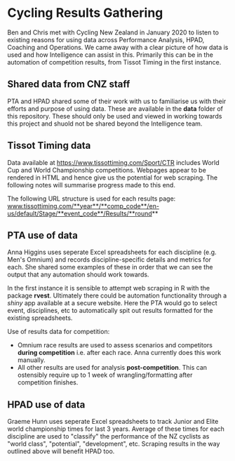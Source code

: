 # Cycling Results Gathering
Ben and Chris met with Cycling New Zealand in January 2020 to listen to existing reasons for using data across Performance Analysis, HPAD, Coaching and Operations. We came away with a clear picture of how data is used and how Intelligence can assist in this. Primarily this can be in the automation of competition results, from Tissot Timing in the first instance.

## Shared data from CNZ staff
PTA and HPAD shared some of their work with us to familiarise us with their efforts and purpose of using data. These are available in the **data** folder of this repository. These should only be used and viewed in working towards this project and shuold not be shared beyond the Intelligence team.

## Tissot Timing data
Data available at https://www.tissottiming.com/Sport/CTR includes World Cup and World Championship competitions. Webpages appear to be rendered in HTML and hence give us the potential for web scraping. The following notes will summarise progress made to this end.

The following URL structure is used for each results page:
www.tissottiming.com/**year**/**comp_code**/en-us/default/Stage/**event_code**/Results/**round**

## PTA use of data
Anna Higgins uses seperate Excel spreadsheets for each discipline (e.g. Men's Omnium) and records discipline-specific details and metrics for each. She shared some examples of these in order that we can see the output that any automation should work towards. 

In the first instance it is sensible to attempt web scraping in R with the package **rvest**. Ultimately there could be automation functionality through a _shiny_ app available at a secure website. Here the PTA would go to select event, disciplines, etc to automatically spit out results formatted for the existing spreadsheets.

Use of results data for competition:
- Omnium race results are used to assess scenarios and competitors __during competition__ i.e. after each race. Anna currently does this work manually.
- All other results are used for analysis __post-competition__. This can ostensibly require up to 1 week of wrangling/formatting after competition finishes.

## HPAD use of data
Graeme Hunn uses seperate Excel spreadsheets to track Junior and Elite world championship times for last 3 years. Average of these times for each discipline are used to "classify" the performance of the NZ cyclists as "world class", "potential", "development", etc. Scraping results in the way outlined above will benefit HPAD too.
